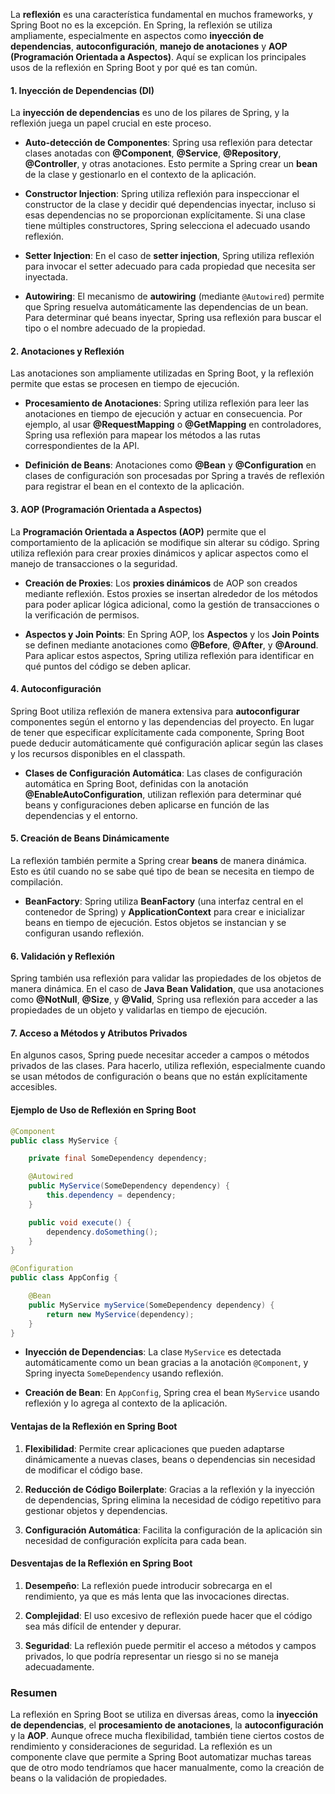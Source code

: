 
La **reflexión** es una característica fundamental en muchos frameworks, y Spring Boot no es la excepción. En Spring, la reflexión se utiliza ampliamente, especialmente en aspectos como **inyección de dependencias**, **autoconfiguración**, **manejo de anotaciones** y **AOP (Programación Orientada a Aspectos)**. Aquí se explican los principales usos de la reflexión en Spring Boot y por qué es tan común.

#### 1. **Inyección de Dependencias (DI)**

La **inyección de dependencias** es uno de los pilares de Spring, y la reflexión juega un papel crucial en este proceso.

- **Auto-detección de Componentes**: Spring usa reflexión para detectar clases anotadas con **@Component**, **@Service**, **@Repository**, **@Controller**, y otras anotaciones. Esto permite a Spring crear un **bean** de la clase y gestionarlo en el contexto de la aplicación.
    
- **Constructor Injection**: Spring utiliza reflexión para inspeccionar el constructor de la clase y decidir qué dependencias inyectar, incluso si esas dependencias no se proporcionan explícitamente. Si una clase tiene múltiples constructores, Spring selecciona el adecuado usando reflexión.
    
- **Setter Injection**: En el caso de **setter injection**, Spring utiliza reflexión para invocar el setter adecuado para cada propiedad que necesita ser inyectada.
    
- **Autowiring**: El mecanismo de **autowiring** (mediante `@Autowired`) permite que Spring resuelva automáticamente las dependencias de un bean. Para determinar qué beans inyectar, Spring usa reflexión para buscar el tipo o el nombre adecuado de la propiedad.
    

#### 2. **Anotaciones y Reflexión**

Las anotaciones son ampliamente utilizadas en Spring Boot, y la reflexión permite que estas se procesen en tiempo de ejecución.

- **Procesamiento de Anotaciones**: Spring utiliza reflexión para leer las anotaciones en tiempo de ejecución y actuar en consecuencia. Por ejemplo, al usar **@RequestMapping** o **@GetMapping** en controladores, Spring usa reflexión para mapear los métodos a las rutas correspondientes de la API.
    
- **Definición de Beans**: Anotaciones como **@Bean** y **@Configuration** en clases de configuración son procesadas por Spring a través de reflexión para registrar el bean en el contexto de la aplicación.
    

#### 3. **AOP (Programación Orientada a Aspectos)**

La **Programación Orientada a Aspectos (AOP)** permite que el comportamiento de la aplicación se modifique sin alterar su código. Spring utiliza reflexión para crear proxies dinámicos y aplicar aspectos como el manejo de transacciones o la seguridad.

- **Creación de Proxies**: Los **proxies dinámicos** de AOP son creados mediante reflexión. Estos proxies se insertan alrededor de los métodos para poder aplicar lógica adicional, como la gestión de transacciones o la verificación de permisos.
    
- **Aspectos y Join Points**: En Spring AOP, los **Aspectos** y los **Join Points** se definen mediante anotaciones como **@Before**, **@After**, y **@Around**. Para aplicar estos aspectos, Spring utiliza reflexión para identificar en qué puntos del código se deben aplicar.
    

#### 4. **Autoconfiguración**

Spring Boot utiliza reflexión de manera extensiva para **autoconfigurar** componentes según el entorno y las dependencias del proyecto. En lugar de tener que especificar explícitamente cada componente, Spring Boot puede deducir automáticamente qué configuración aplicar según las clases y los recursos disponibles en el classpath.

- **Clases de Configuración Automática**: Las clases de configuración automática en Spring Boot, definidas con la anotación **@EnableAutoConfiguration**, utilizan reflexión para determinar qué beans y configuraciones deben aplicarse en función de las dependencias y el entorno.
    

#### 5. **Creación de Beans Dinámicamente**

La reflexión también permite a Spring crear **beans** de manera dinámica. Esto es útil cuando no se sabe qué tipo de bean se necesita en tiempo de compilación.

- **BeanFactory**: Spring utiliza **BeanFactory** (una interfaz central en el contenedor de Spring) y **ApplicationContext** para crear e inicializar beans en tiempo de ejecución. Estos objetos se instancian y se configuran usando reflexión.
    

#### 6. **Validación y Reflexión**

Spring también usa reflexión para validar las propiedades de los objetos de manera dinámica. En el caso de **Java Bean Validation**, que usa anotaciones como **@NotNull**, **@Size**, y **@Valid**, Spring usa reflexión para acceder a las propiedades de un objeto y validarlas en tiempo de ejecución.

#### 7. **Acceso a Métodos y Atributos Privados**

En algunos casos, Spring puede necesitar acceder a campos o métodos privados de las clases. Para hacerlo, utiliza reflexión, especialmente cuando se usan métodos de configuración o beans que no están explícitamente accesibles.

#### Ejemplo de Uso de Reflexión en Spring Boot

```java
@Component
public class MyService {

    private final SomeDependency dependency;

    @Autowired
    public MyService(SomeDependency dependency) {
        this.dependency = dependency;
    }

    public void execute() {
        dependency.doSomething();
    }
}

@Configuration
public class AppConfig {

    @Bean
    public MyService myService(SomeDependency dependency) {
        return new MyService(dependency);
    }
}
```

- **Inyección de Dependencias**: La clase `MyService` es detectada automáticamente como un bean gracias a la anotación `@Component`, y Spring inyecta `SomeDependency` usando reflexión.
    
- **Creación de Bean**: En `AppConfig`, Spring crea el bean `MyService` usando reflexión y lo agrega al contexto de la aplicación.
    

#### Ventajas de la Reflexión en Spring Boot

1. **Flexibilidad**: Permite crear aplicaciones que pueden adaptarse dinámicamente a nuevas clases, beans o dependencias sin necesidad de modificar el código base.
    
2. **Reducción de Código Boilerplate**: Gracias a la reflexión y la inyección de dependencias, Spring elimina la necesidad de código repetitivo para gestionar objetos y dependencias.
    
3. **Configuración Automática**: Facilita la configuración de la aplicación sin necesidad de configuración explícita para cada bean.
    

#### Desventajas de la Reflexión en Spring Boot

1. **Desempeño**: La reflexión puede introducir sobrecarga en el rendimiento, ya que es más lenta que las invocaciones directas.
    
2. **Complejidad**: El uso excesivo de reflexión puede hacer que el código sea más difícil de entender y depurar.
    
3. **Seguridad**: La reflexión puede permitir el acceso a métodos y campos privados, lo que podría representar un riesgo si no se maneja adecuadamente.
    

### Resumen

La reflexión en Spring Boot se utiliza en diversas áreas, como la **inyección de dependencias**, el **procesamiento de anotaciones**, la **autoconfiguración** y la **AOP**. Aunque ofrece mucha flexibilidad, también tiene ciertos costos de rendimiento y consideraciones de seguridad. La reflexión es un componente clave que permite a Spring Boot automatizar muchas tareas que de otro modo tendríamos que hacer manualmente, como la creación de beans o la validación de propiedades.